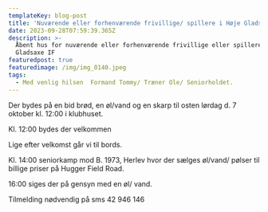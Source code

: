 ```yaml
---
templateKey: blog-post
title: 'Nuværende eller forhenværende frivillige/ spillere i Høje Gladsaxe IF '
date: 2023-09-28T07:59:39.365Z
description: >-
  Åbent hus for nuværende eller forhenværende frivillige eller spillere i Høje
  Gladsaxe IF 
featuredpost: true
featuredimage: /img/img_0140.jpeg
tags:
  - Med venlig hilsen  Formand Tommy/ Træner Ole/ Seniorholdet.
---
```

Der bydes på en bid brød, en øl/vand og en skarp til osten lørdag d. 7 oktober kl. 12:00 i klubhuset.

Kl. 12:00 bydes der velkommen 

Lige efter velkomst går vi til bords. 

Kl. 14:00 seniorkamp mod B. 1973, Herlev hvor der sælges øl/vand/ pølser til billige priser på Hugger Field Road.

16:00 siges der på gensyn med en øl/ vand.

Tilmelding nødvendig på sms 42 946 146
